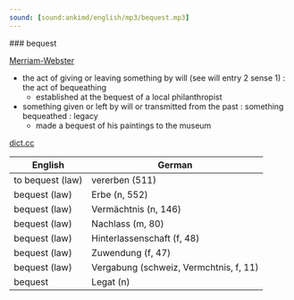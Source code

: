 ```yaml
---
sound: [sound:ankimd/english/mp3/bequest.mp3]
---
```


\### bequest

[Merriam-Webster](https://www.merriam-webster.com/dictionary/bequest)

- the act of giving or leaving something by will (see will entry 2 sense 1) : the act of bequeathing
    - established at the bequest of a local philanthropist
- something given or left by will or transmitted from the past : something bequeathed : legacy
    - made a bequest of his paintings to the museum

[dict.cc](https://www.dict.cc/bequest)

| English        | German       |
| -------------- | ------------ |
| to bequest (law) | vererben (511) |
| bequest (law) | Erbe (n, 552) |
| bequest (law) | Vermächtnis (n, 146) |
| bequest (law) | Nachlass (m, 80) |
| bequest (law) | Hinterlassenschaft (f, 48) |
| bequest (law) | Zuwendung (f, 47) |
| bequest (law) | Vergabung (schweiz, Vermchtnis, f, 11) |
| bequest | Legat (n) |
